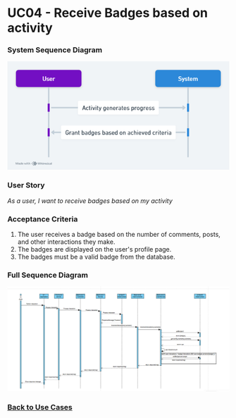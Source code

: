 # UC04 - Receive Badges based on activity

### System Sequence Diagram

![UC04 SMD](01.Engineering/Receive%20Badges%20Based%20on%20Activity.png)

### User Story

_As a user, I want to receive badges based on my activity_

### Acceptance Criteria

1. The user receives a badge based on the number of comments, posts, and other interactions they make.
2. The badges are displayed on the user's profile page.
3. The badges must be a valid badge from the database.

### Full Sequence Diagram

![UC04 FSD](03.Design/AddBadge.png)

### [Back to Use Cases](../README.md)